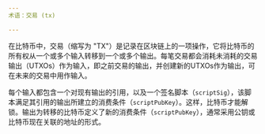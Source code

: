 ```yaml
---
术语：交易 (tx)

---
```

在比特币中，交易（缩写为 "TX"）是记录在区块链上的一项操作，它将比特币的所有权从一个或多个输入转移到一个或多个输出。每笔交易都会消耗未消耗的交易输出（UTXOs）作为输入，即之前交易的输出，并创建新的UTXOs作为输出，可在未来的交易中用作输入。

每个输入都包含一个对现有输出的引用，以及一个签名脚本（`scriptSig`），该脚本满足其引用的输出所建立的消费条件（`scriptPubKey`）。这样，比特币才能解锁。输出为转移的比特币定义了新的消费条件（`scriptPubKey`），通常采用公钥或比特币现在关联的地址的形式。